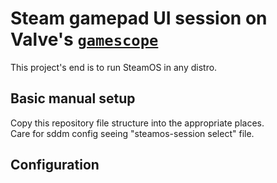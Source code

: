 # Steam gamepad UI session on Valve's [`gamescope`](https://github.com/Plagman/gamescope)

This project's end is to run SteamOS in any distro.

## Basic manual setup

Copy this repository file structure into the appropriate places.   
Care for sddm config seeing "steamos-session select" file.

## Configuration

